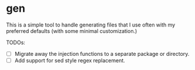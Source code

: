 # gen

This is a simple tool to handle generating files that I use often with my preferred defaults (with some minimal customization.)

TODOs:

- [ ] Migrate away the injection functions to a separate package or directory.
- [ ] Add support for sed style regex replacement.
